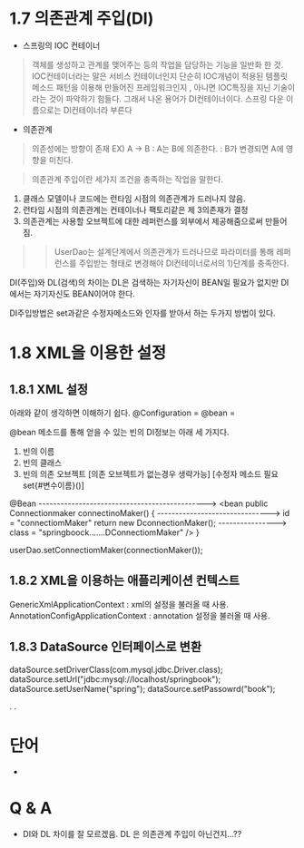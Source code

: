 1.7 의존관계 주입(DI)
======================================================

- 스프링의 IOC 컨테이너 
> 객체를 생성하고 관계를 맺어주는 등의 작업을 담당하는 기능을 일반화 한 것. 
IOC컨테이너라는 말은 서비스 컨테이너인지 단순히 IOC개념이 적용된 템플릿 메소드 패턴을 이용해 만들어진 프레임워크인지
, 아니면 IOC특징을 지닌 기술이라는 것이 파악하기 힘들다. 그래서 나온 용어가 DI컨테이너이다.
스프링 다운 이름으로는 DI컨테이너라 부른다

- 의존관계
 > 의존성에는 방향이 존재 
EX) A -> B : A는 B에 의존한다. : B가 변경되면 A에 영향을 미친다.

 > 의존관계 주입이란 세가지 조건을 충족하는 작업을 말한다.
 1. 클래스 모델이나 코드에는 런타임 시점의 의존관계가 드러나지 않음.
 2. 런타임 시점의 의존관계는 컨테이너나 팩토리같은 제 3의존재가 결정
 3. 의존관계는 사용할 오브젝트에 대한 레퍼런스를 외부에서 제공해줌으로써 만들어짐.

 >> UserDao는 설계단계에서 의존관계가 드러나므로 파라미터를 통해 레퍼런스를 주입받는 형태로 변경해야
 DI컨테이너로서의 1)단계를 충족한다.

 DI(주입)와 DL(검색)의 차이는 DL은 검색하는 자기자신이 BEAN일 필요가 없지만 DI에서는 자기자신도 BEAN이어야 한다.

 DI주입방법은 set과같은 수정자메소드와 인자를 받아서 하는 두가지 방법이 있다.


1.8 XML을 이용한 설정
======================================================

1.8.1  XML 설정
--
아래와 같이 생각하면 이해하기 쉽다.
@Configuration = <beans>
@bean = <bean>

@bean 메소드를 통해 얻을 수 있는 빈의 DI정보는 아래 세 가지다.
1. 빈의 이름
2. 빈의 클래스
3. 빈의 의존 오브젝트 [의존 오브젝트가 없는경우 생략가능] [수정자 메소드 필요 set{#변수이름}()]

@Bean ----------------------------------------------> <bean
public Connectionmaker
connectinoMaker() { -------------------------------> id = "connectiomMaker"
 return new DconnectionMaker(); ----------------> class = "springboock.......DConnectiomMaker" />
}


userDao.setConnectiomMaker(connectionMaker());
           <property name="connectiomMaker" ref="connectionMaker" />
<beans>
	<bean id="connectionMaker" class="springbook.user.dao.DConnectionMaker" />
	<bean id="userDao" class="springbook.dao.UserDao">
		<property name="connectiomMaker" ref="connectionMaker" /> <!-- ref는 위의 connectiomMaker를 가르키고 name의 connectionMaker는 수정자를 가르킨다.-->
	</bean>
</beans>

1.8.2 XML을 이용하는 애플리케이션 컨텍스트
--
GenericXmlApplicationContext : xml의 설정을 불러올 때 사용.
AnnotationConfigApplicationContext : annotation 설정을 불러올 때 사용.

1.8.3 DataSource 인터페이스로 변환
--
dataSource.setDriverClass(com.mysql.jdbc.Driver.class);
dataSource.setUrl("jdbc:mysql://localhost/springbook");
dataSource.setUserName("spring");
dataSource.setPassowrd("book");

<property name="driverClass" value="com.mysql.jdbc.Driver.class" />
<property name="url" value="jdbc:mysql://localhost/springbook" />
.
.

 단어
======================================================
-


 Q & A
======================================================
- DI와 DL 차이를 잘 모르겠음. DL 은 의존관계 주입이 아닌건지...??
